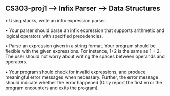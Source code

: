 ## CS303-proj1 --> Infix Parser --> Data Structures

• Using stacks, write an infix expression parser.

• Your parser should parse an infix expression that supports
arithmetic and logical operators with specified precedencies.

• Parse an expression given in a string format. Your program should be flexible with
the given expressions. For instance, 1+2 is the same as 1 + 2. The user should not worry about
writing the spaces between operands and operators.

• Your program should check for invalid expressions, and produce meaningful error
messages when necessary. Further, the error message should indicate whether the error
happened (Only report the first error the program encounters and exits the program).
